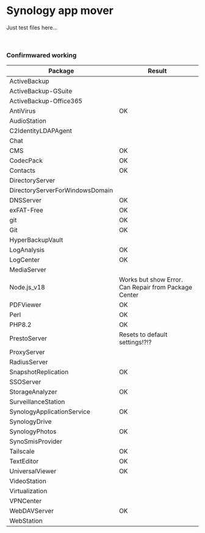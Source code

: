 # Synology app mover 

Just test files here...

<br>

### Confirmwared working

| Package | Result |
|-----|-----|
| ActiveBackup |  |
| ActiveBackup-GSuite |  |
| ActiveBackup-Office365 |  |
| AntiVirus | OK |
| AudioStation |  |	
| C2IdentityLDAPAgent |  |
| Chat |  |
| CMS | OK |
| CodecPack | OK |
| Contacts | OK |
| DirectoryServer |  |
| DirectoryServerForWindowsDomain |  |
| DNSServer | OK |
| exFAT-Free | OK |
| git | OK |
| Git | OK |
| HyperBackupVault |  |
| LogAnalysis | OK |
| LogCenter | OK |
| MediaServer |  |
| Node.js_v18 | Works but show Error. Can Repair from Package Center |
| PDFViewer | OK |
| Perl | OK |
| PHP8.2 | OK |
| PrestoServer | Resets to default settings!?!? |
| ProxyServer |  |
| RadiusServer |  |
| SnapshotReplication | OK |
| SSOServer |  |
| StorageAnalyzer | OK |
| SurveillanceStation |  |
| SynologyApplicationService | OK |
| SynologyDrive |  |
| SynologyPhotos | OK |
| SynoSmisProvider |  |
| Tailscale | OK |
| TextEditor | OK |
| UniversalViewer | OK |
| VideoStation |  |
| Virtualization |  |
| VPNCenter |  |
| WebDAVServer | OK |
| WebStation |  |

